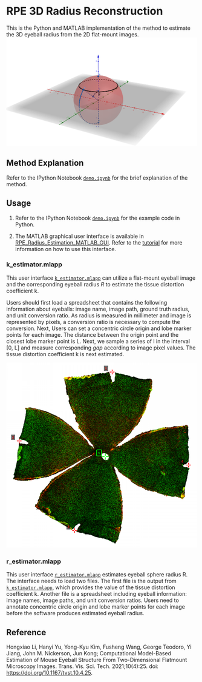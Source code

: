 # RPE 3D Radius Reconstruction

This is the Python and MATLAB implementation of the method to estimate the 3D eyeball radius from the 2D flat-mount images. ![Schema of 3D eyeball](./res/sphere_theta.png)

## Method Explanation

Refer to the IPython Notebook [`demo.ipynb`](./demo.ipynb) for the brief explanation of the method.


## Usage

1. Refer to the IPython Notebook [`demo.ipynb`](./demo.ipynb) for the example code in Python.

2. The MATLAB graphical user interface is available in [RPE_Radius_Estimation_MATLAB_GUI](./RPE_Radius_Estimation_MATLAB_GUI). Refer to the [tutorial](./RPE_Radius_Estimation_MATLAB_GUI/UserGuide.pptx) for more information on how to use this interface.

### k_estimator.mlapp

This user interface [`k_estimator.mlapp`](./RPE_Radius_Estimation_MATLAB_GUI/k_estimator.mlapp) can utilize a flat-mount eyeball image and the corresponding eyeball radius $R$ to estimate the tissue distortion coefficient k.

Users should first load a spreadsheet that contains the following information about eyeballs: image name, image path, ground truth radius, and unit conversion ratio. As radius is measured in millimeter and image is represented by pixels, a conversion ratio is necessary to compute the conversion. Next, Users can set a concentric circle origin and lobe marker points for each image. The distance between the origin point and the closest lobe marker point is L. Next, we sample a series of l in the interval [0, L] and measure corresponding $gap$ according to image pixel values. The tissue distortion coefficient k is next estimated.

![Flat-mount image annotation](./res/ann_example.png)

### r_estimator.mlapp

This user interface [`r_estimator.mlapp`](./RPE_Radius_Estimation_MATLAB_GUI/r_estimator.mlapp) estimates eyeball sphere radius R. The interface needs to load two files. The first file is the output from [`k_estimator.mlapp`](./RPE_Radius_Estimation_MATLAB_GUI/k_estimator.mlapp), which provides the value of the tissue distortion coefficient k. Another file is a spreadsheet including eyeball information: image names, image paths, and unit conversion ratios. Users need to annotate concentric circle origin and lobe marker points for each image before the software produces estimated eyeball radius.

## Reference

Hongxiao Li, Hanyi Yu, Yong-Kyu Kim, Fusheng Wang, George Teodoro, Yi Jiang, John M. Nickerson, Jun Kong; Computational Model-Based Estimation of Mouse Eyeball Structure From Two-Dimensional Flatmount Microscopy Images. Trans. Vis. Sci. Tech. 2021;10(4):25. doi: https://doi.org/10.1167/tvst.10.4.25.
